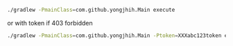 ```bash
./gradlew -PmainClass=com.github.yongjhih.Main execute
```

or with token if 403 forbidden

```bash
./gradlew -PmainClass=com.github.yongjhih.Main -Ptoken=XXXabc123token execute # https://github.com/settings/applications#personal-access-tokens
```
